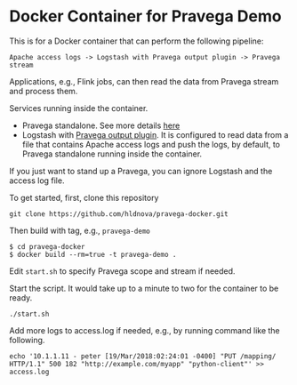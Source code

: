 # Docker Container for Pravega Demo

This is for a Docker container that can perform the following pipeline:
```
Apache access logs -> Logstash with Pravega output plugin -> Pravega stream
```
Applications, e.g., Flink jobs, can then read the data from Pravega stream and process them. 

Services running inside the container.
- Pravega standalone. See more details [here](http://pravega.io/docs/latest/getting-started/)
- Logstash with [Pravega output plugin](https://github.com/pravega/logstash-output-pravega). It is configured to read data from a file that contains Apache access logs and push the logs, by default, to Pravega standalone running inside the container. 

If you just want to stand up a Pravega, you can ignore Logstash and the access log file.

To get started, first, clone this repository
```
git clone https://github.com/hldnova/pravega-docker.git
```

Then build with tag, e.g., `pravega-demo`
```
$ cd pravega-docker 
$ docker build --rm=true -t pravega-demo . 
```

Edit `start.sh` to specify Pravega scope and stream if needed.

Start the script. It would take up to a minute to two for the container to be ready.
```
./start.sh
```

Add more logs to access.log if needed, e.g., by running command like the following.
```
echo '10.1.1.11 - peter [19/Mar/2018:02:24:01 -0400] "PUT /mapping/ HTTP/1.1" 500 182 "http://example.com/myapp" "python-client"' >> access.log
```
